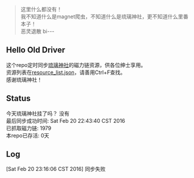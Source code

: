 > 这里什么都没有！  
> 我不知道什么是magnet爬虫，不知道什么是琉璃神社，更不知道什么里番本子！  
> 恶灵退散 bi---

Hello Old Driver
----------------
这个repo定时同步[琉璃神社](http://www.hacg.lol)的磁力链资源，供各位绅士享用。  
资源列表在[resource_list.json](https://github.com/Chion82/hello-old-driver/blob/master/resource_list.json)，请善用Ctrl+F查找。  
感谢琉璃神社！

Status
------
今天琉璃神社挂了吗？ 没有  
最后同步成功时间:  Sat Feb 20 22:43:40 CST 2016  
已抓取磁力链:  1979  
本repo已存活: 0天  

Log
----
[Sat Feb 20 23:16:06 CST 2016] 同步失败  

